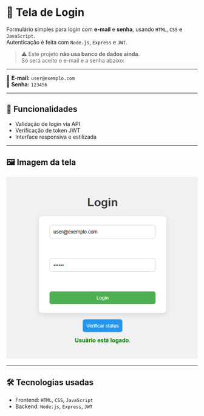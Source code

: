# 🔐 Tela de Login

Formulário simples para login com **e-mail** e **senha**, usando `HTML`, `CSS` e `JavaScript`.  
Autenticação é feita com `Node.js`, `Express` e `JWT`.

> ⚠️ Este projeto **não usa banco de dados ainda**.  
> Só será aceito o e-mail e a senha abaixo:

---

📧 **E-mail:** `user@exemplo.com`  
🔑 **Senha:** `123456`

---

## 🚀 Funcionalidades

- Validação de login via API
- Verificação de token JWT
- Interface responsiva e estilizada

---

## 🖼️ Imagem da tela

![Tela de Login](https://github.com/Rasilva123/tela_login/blob/main/login.png?raw=true)

---

## 🛠️ Tecnologias usadas

- Frontend: `HTML`, `CSS`, `JavaScript`
- Backend: `Node.js`, `Express`, `JWT`
